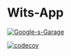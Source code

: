 # Wits-App
[![Google-s-Garage](https://circleci.com/gh/Google-s-Garage/Wits-App.svg?style=svg)](https://app.circleci.com/github/Google-s-Garage/Wits-App/pipelines)

[![codecov](https://codecov.io/gh/Takobz/https-github.com-Google-s-Garage-Wits-App/branch/master/graph/badge.svg)](https://codecov.io/gh/Takobz/https-github.com-Google-s-Garage-Wits-App)
